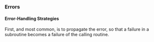 ### Errors

#### Error-Handling Strategies
First, and most common, is to propagate the error, so that a failure in a subroutine becomes a
failure of the calling routine.